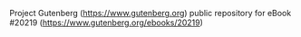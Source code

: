 Project Gutenberg (https://www.gutenberg.org) public repository for eBook #20219 (https://www.gutenberg.org/ebooks/20219)
